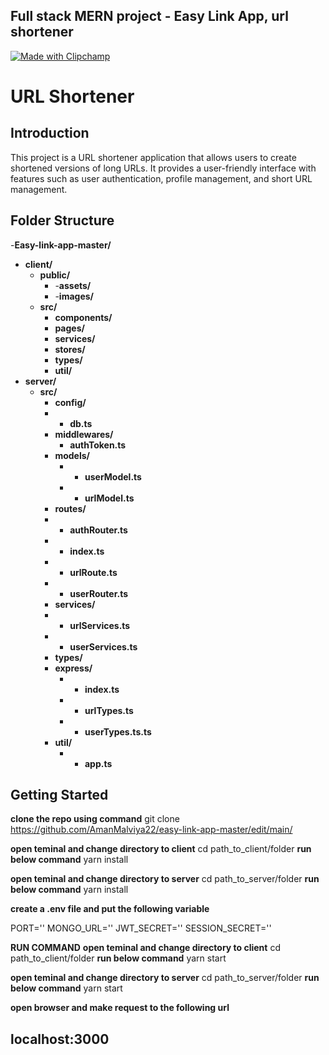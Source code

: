 ## Full stack MERN project - Easy Link App, url shortener


[![Made with Clipchamp](https://clipchamp.com/e.svg)](https://clipchamp.com/watch/Do9UOciGzYv?utm_source=embed&utm_medium=embed&utm_campaign=watch)

# URL Shortener

## Introduction

This project is a URL shortener application that allows users to create shortened versions of long URLs. It provides a user-friendly interface with features such as user authentication, profile management, and short URL management.
## Folder Structure

-**Easy-link-app-master/**
- **client/**
  - **public/**
     - -**assets/**
     - -**images/**
  - **src/**
    - **components/**
    - **pages/**
    - **services/**   
    - **stores/** 
    - **types/**   
    - **util/**
- **server/**
  - **src/**    
    - **config/**
     - - **db.ts**
    - **middlewares/**
        - **authToken.ts**
    - **models/**
      - - **userModel.ts**
      - - **urlModel.ts**
     - **routes/**
     - -  **authRouter.ts**
     - -  **index.ts**
     - -  **urlRoute.ts**
     - -  **userRouter.ts**
     - **services/**
      - - **urlServices.ts**
      - - **userServices.ts**
     - **types/**
      - **express/**
        - - **index.ts**
        - - **urlTypes.ts**
        - - **userTypes.ts.ts**   
     - **util/**
       - - **app.ts**






## Getting Started

**clone the repo using command**
git clone https://github.com/AmanMalviya22/easy-link-app-master/edit/main/

**open teminal and change directory to client**
 cd path_to_client/folder
 **run below command**
 yarn install

**open teminal and change directory to server**
 cd path_to_server/folder
 **run below command**
 yarn install

 **create a .env file and put the following variable**

PORT=''
MONGO_URL=''
JWT_SECRET=''
SESSION_SECRET=''

**RUN COMMAND**
**open teminal and change directory to client**
 cd path_to_client/folder
 **run below command**
 yarn start

**open teminal and change directory to server**
 cd path_to_server/folder
 **run below command**
 yarn start


 **open browser and make request to the following url**
 ## localhost:3000


